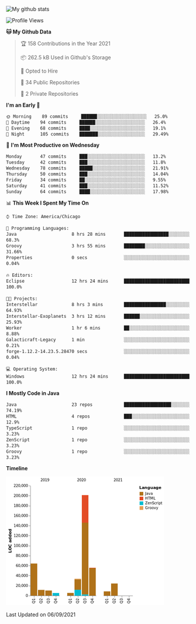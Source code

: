 ![My github stats](https://github-readme-stats.vercel.app/api?username=romvoid95&theme=gruvbox&include_all_commits=true&show_icons=true")

<!--START_SECTION:waka-->
![Profile Views](http://img.shields.io/badge/Profile%20Views-3-blue)

**🐱 My Github Data** 

> 🏆 158 Contributions in the Year 2021
 > 
> 📦 262.5 kB Used in Github's Storage 
 > 
> 💼 Opted to Hire
 > 
> 📜 34 Public Repositories 
 > 
> 🔑 2 Private Repositories  
 > 
**I'm an Early 🐤** 

```text
🌞 Morning    89 commits     ██████░░░░░░░░░░░░░░░░░░░   25.0% 
🌆 Daytime    94 commits     ██████░░░░░░░░░░░░░░░░░░░   26.4% 
🌃 Evening    68 commits     ████░░░░░░░░░░░░░░░░░░░░░   19.1% 
🌙 Night      105 commits    ███████░░░░░░░░░░░░░░░░░░   29.49%

```
📅 **I'm Most Productive on Wednesday** 

```text
Monday       47 commits     ███░░░░░░░░░░░░░░░░░░░░░░   13.2% 
Tuesday      42 commits     ███░░░░░░░░░░░░░░░░░░░░░░   11.8% 
Wednesday    78 commits     █████░░░░░░░░░░░░░░░░░░░░   21.91% 
Thursday     50 commits     ███░░░░░░░░░░░░░░░░░░░░░░   14.04% 
Friday       34 commits     ██░░░░░░░░░░░░░░░░░░░░░░░   9.55% 
Saturday     41 commits     ███░░░░░░░░░░░░░░░░░░░░░░   11.52% 
Sunday       64 commits     ████░░░░░░░░░░░░░░░░░░░░░   17.98%

```


📊 **This Week I Spent My Time On** 

```text
⌚︎ Time Zone: America/Chicago

💬 Programming Languages: 
Java                     8 hrs 28 mins       █████████████████░░░░░░░░   68.3% 
Groovy                   3 hrs 55 mins       ████████░░░░░░░░░░░░░░░░░   31.66% 
Properties               0 secs              ░░░░░░░░░░░░░░░░░░░░░░░░░   0.04%

🔥 Editors: 
Eclipse                  12 hrs 24 mins      █████████████████████████   100.0%

🐱‍💻 Projects: 
Interstellar             8 hrs 3 mins        ████████████████░░░░░░░░░   64.93% 
Interstellar-Exoplanets  3 hrs 12 mins       ██████░░░░░░░░░░░░░░░░░░░   25.93% 
Worker                   1 hr 6 mins         ██░░░░░░░░░░░░░░░░░░░░░░░   8.88% 
Galacticraft-Legacy      1 min               ░░░░░░░░░░░░░░░░░░░░░░░░░   0.21% 
forge-1.12.2-14.23.5.28470 secs              ░░░░░░░░░░░░░░░░░░░░░░░░░   0.04%

💻 Operating System: 
Windows                  12 hrs 24 mins      █████████████████████████   100.0%

```

**I Mostly Code in Java** 

```text
Java                     23 repos            ██████████████████░░░░░░░   74.19% 
HTML                     4 repos             ███░░░░░░░░░░░░░░░░░░░░░░   12.9% 
TypeScript               1 repo              ░░░░░░░░░░░░░░░░░░░░░░░░░   3.23% 
ZenScript                1 repo              ░░░░░░░░░░░░░░░░░░░░░░░░░   3.23% 
Groovy                   1 repo              ░░░░░░░░░░░░░░░░░░░░░░░░░   3.23%

```


**Timeline**

![Chart not found](https://raw.githubusercontent.com/ROMVoid95/ROMVoid95/master/charts/bar_graph.png) 


 Last Updated on 06/09/2021
<!--END_SECTION:waka-->
